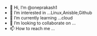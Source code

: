 - 👋 Hi, I’m @oneprakash1
- 👀 I’m interested in ...Linux,Anisble,Github
- 🌱 I’m currently learning ...cloud
- 💞️ I’m looking to collaborate on ...
- 📫 How to reach me ...

<!---
oneprakash1/oneprakash1 is a ✨ special ✨ repository because its `README.md` (this file) appears on your GitHub profile.
You can click the Preview link to take a look at your changes.
--->
